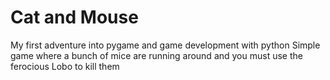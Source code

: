 # Cat and Mouse
My first adventure into pygame and game development with python
Simple game where a bunch of mice are running around and you must use
the ferocious Lobo to kill them